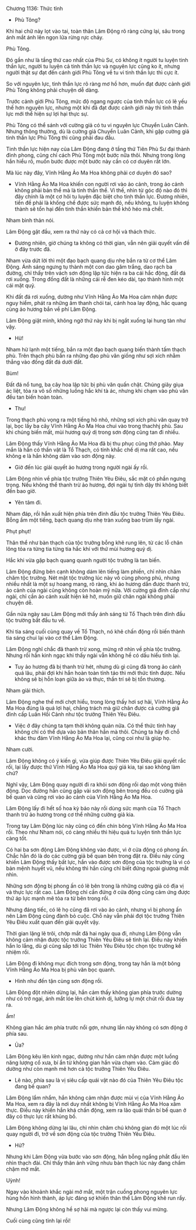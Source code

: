 




Chương 1136: Thức tỉnh


- Phù Tông?

Khi hai chữ này lọt vào tai, toàn thân Lâm Động rõ ràng cứng lại, sâu trong ánh mắt ánh lên ngọn lửa rừng rực cháy.

Phù Tông.

Đó gần như là tầng thứ cao nhất của Phù Sư, có không ít người tu luyện tinh thần lực, người tu luyện cả tinh thần lực và nguyên lực cũng ko ít, nhưng người thật sự đạt đến cánh giới Phù Tông về tu vi tinh thần lực thì cực ít.

So với nguyên lực, tinh thần lực rõ ràng mơ hồ hơn, muốn đạt được cảnh giới Phù Tông không phải chuyện dễ dàng.

Trước cảnh giới Phù Tông, mức độ ngang ngược của tinh thần lực có lẽ yếu thế hơn nguyên lực, nhưng một khi đã đạt được cảnh giới này thì tinh thần lực mới thể hiện sự lợi hại thực sự.

Phù Tông có thể sánh với cường giả có tu vi nguyên lực Chuyển Luân Cảnh. Nhưng thông thường, dù là cường giả Chuyển Luân Cảnh, khi gặp cường giả tinh thần lực Phù Tông thì cũng phải đau đầu.

Tinh thần lực hiện nay của Lâm Động đang ở tầng thứ Tiên Phù Sư đại thành đỉnh phong, cũng chỉ cách Phù Tông một bước nữa thôi. Nhưng trong lòng hắn hiểu rõ, muốn bước được một bước này cần có cơ duyên rất lớn.

Mà lúc này đây, Vĩnh Hằng Ảo Ma Hoa không phải cơ duyên đó sao?

- Vĩnh Hằng Ảo Ma Hoa khiến con người rơi vào ảo cảnh, trong ảo cảnh không phải bản thể mà là tinh thần thể. Vì thế, nhìn từ góc độ nào đó thì đây chính là một cơ hôi tu luyện đặc biệt cho tinh thần lực. Đương nhiên, tiền đề phải là khống chế được sức mạnh đó, nếu không, tu luyện không thành sẽ tổn hại đến tinh thần khiến bản thể khô héo mà chết.

Nham bình thản nói.

Lâm Động gật đầu, xem ra thứ này có cả cơ hội và thách thức.

- Đương nhiên, giờ chúng ta không có thời gian, vẫn nên giải quyết vấn đề ở đây trước đã.

Nham vừa dứt lời thì một đạo bạch quang dịu nhẹ bắn ra từ cơ thể Lâm Động. Ánh sáng ngưng tụ thành một con dao găm trắng, dao rạch ba đường, chỉ thấy trên vách sơn động lập tức hiện ra ba cái hắc động, đất đá rơi xuống. Trong đống đất là những cái rễ đen kéo dài, tạo thành hình một cái mặt quỷ.

Khi đất đá rơi xuống, dường như Vĩnh Hằng Ảo Ma Hoa cảm nhận được nguy hiểm, phát ra những âm thanh chói tai, cánh hoa lay động, hắc quang cùng ảo hương bắn về phí Lâm Động.

Lâm Động giật mình, không ngờ thứ này khi bị ngắt xuống lại hung tàn như vậy.

- Hừ!

Nham hừ lạnh một tiếng, bắn ra một đạo bạch quang biến thành tấm thạch phù. Trên thạch phù bắn ra những đạo phù văn giống như sợi xích nhằm thẳng vào đống đất đá dưới đất.

Bùm!

Đất đá nổ tung, ba cây hoa lập tức bị phù văn quấn chặt. Chúng giãy giụa ác liệt, tỏa ra vô số những luồng hắc khí tà ác, nhưng khi chạm vào phù văn đều tan biến hoàn toàn.

- Thu!

Trong thạch phù vọng ra một tiếng hô nhỏ, những sợi xích phù văn quay trở lại, bọc lấy ba cây Vĩnh Hằng Ảo Ma Hoa chui vào trong thachhj phù. Sau khi chúng biến mất, mùi hương quỷ dị trong sơn động cũng tan đi nhiều.

Lâm Động thấy Vĩnh Hằng Ảo Ma Hoa đã bị thu phục cũng thở phào. May mắn là hắn có thần vật là Tổ Thạch, có tính khắc chế dị ma rất cao, nếu không e là hắn không dám vào sơn động này.

- Giờ đến lúc giải quyết ảo hương trong người ngài ấy rồi.

Lâm Động nhìn về phía tộc trưởng Thiên Yêu Điêu, sắc mặt có phần ngưng trọng. Nếu không thể thanh trừ ảo hương, đợi ngài tự tỉnh dậy thì không biết đến bao giờ.

- Yên tâm đi.

Nham đáp, rồi hắn xuất hiện phía trên đỉnh đầu tộc trưởng Thiên Yêu Điêu. Bỗng ầm một tiếng, bạch quang dịu nhẹ tràn xuống bao trùm lấy ngài.

Phụt phụt!

Thân thể như bàn thạch của tộc trưởng bỗng khẽ rung lên, từ các lỗ chân lông tỏa ra từng tia từng tia hắc khí với thứ mùi hương quỷ dị.

Hắc khi vừa gặp bạch quang quanh người tộc trưởng là tan biến.

Lâm Động đứng bên cạnh không dám lên tiếng làm phiền, chỉ nhìn chăm chăm tộc trưởng. Nét mặt tộc trưởng lúc này vô cùng phong phú, nhưng nhiều nhất là một sự hoang mang, rõ ràng, khi ảo hương dần được thanh trừ, ảo cảnh của ngài cũng không còn hoàn mỹ nữa. Với cường giả đỉnh cấp như ngài, chỉ cần ảo cảnh xuất hiện kẽ hở, muốn giữ chân ngài không phải chuyện dễ.

Gần nửa ngày sau Lâm Động mới thấy ánh sáng từ Tổ Thạch trên đỉnh đầu tộc trường bắt đầu tu về.

Khi tia sáng cuối cùng quay về Tổ Thạch, nó khẽ chấn động rồi biến thành tia sáng chui lại vào cơ thể Lâm Động.

Lâm Động nghĩ chắc đã thanh trừ xong, mừng rỡ nhìn về phía tộc trưởng. Nhưng rồi hắn kinh ngạc khi thấy ngài vẫn không hề có dấu hiểu tỉnh lại.

- Tuy ảo hương đã bị thanh trừ hét, nhưng dù gì cũng đã trong ảo cảnh quá lâu, phải đợi khi hắn hoàn toàn tỉnh táo thì mới thức tỉnh được. Nếu không sẽ bị hỗn loạn giữa ảo và thực, thần trí sẽ bị tổn thương.

Nham giải thích.

Lâm Động nghe thế mới chợt hiểu, trong lòng thấy hơi sợ hãi, Vĩnh Hằng Ảo Ma Hoa đúng là quá lợi hại, chẳng trách mà giữ chân được cả cường giả đỉnh cấp Luân Hồi Cảnh như tộc trưởng Thiên Yêu Điêu.

- Việc ở đây chúng ta tạm thời không quản nữa. Có thể thức tỉnh hay không chỉ có thể dựa vào bản thân hắn mà thôi. Chúng ta hãy đi chỗ khác thu đám Vĩnh Hằng Ảo Ma Hoa lại, cũng coi như là giúp họ.

Nham cười.

Lâm Động không có ý kiến gì, vừa giúp được Thiên Yêu Điêu giải quyết rắc rối, lại lấy được thứ Vĩnh Hằng Ảo Ma Hoa quý giá kia, tại sao không làm chứ?

Nghĩ vậy, Lâm Động quay người đi ra khỏi sơn động rồi dạo một vòng thiên động. Dọc đường hắn cũng gặp vài sơn động bên trong đều có cường giả bế quan và cũng rơi vào ảo cảnh của Vĩnh Hằng Ảo Ma Hoa.

Lâm Động lấy đi hết số hoa kỳ bảo này rồi dùng sức mạnh của Tổ Thạch thanh trừ ảo hương trong cơ thể những cường giả kia.

Trong tay Lâm Động lúc này cũng có đến chín bông Vĩnh Hằng Ảo Ma Hoa rồi. Theo như Nham nói, có càng nhiều thì hiệu quả tu luyện tinh thần lực càng tốt.

Có hai ba sơn động Lâm Động không vào được, vì ở cửa động có phong ấn. Chắc hẳn đó là do các cường giả bế quan bên trong đặt ra. Điều này cũng khiến Lâm Động thấy bất lực, hắn vào được sơn động của tộc trưởng là vì có bản mệnh huyết vũ, nếu không thì hắn cũng chỉ biết đứng ngoài giương mắt nhìn.

Những sơn động bị phong ấn có lẽ bên trong là những cường giả có địa vị và thực lực rất cao. Lâm Động chỉ cần đứng ở cửa động cũng cảm ứng được thứ áp lực mạnh mẽ tỏa ra từ bên trong rồi.

Nhưng đáng tiếc, có lẽ họ cũng đã rơi vào ảo cảnh, nhưng vì bị phong ấn nên Lâm Động cũng đành bỏ cuộc. Chỗ này vẫn phải đợi tộc trưởng Thiên Yêu Điêu xuất quan đến giải quyết vậy.

Thời gian lặng lẽ trôi, chớp mắt đã hai ngày qua đi, nhưng Lâm Động vẫn không cảm nhận được tộc trưởng Thiên Yêu Điêu sẽ tỉnh lại. Điều này khiến hắn lo lắng, dù gì cũng sắp tới lúc Thiên Yêu Điêu tộc chọn tộc trưởng kế nhiệm rồi.

Lâm Động đi không mục đích trong sơn động, trong tay hắn là một bông Vĩnh Hằng Ảo Ma Hoa bị phù văn bọc quanh.

- Hình như đến tận cùng sơn động rồi.

Lâm Động đột nhiên dừng lại, hắn cảm thấy không gian phía trước dường như có trở ngại, ánh mắt lóe lên chút kinh dị, lưỡng lự một chút rồi đưa tay ra.

ầm!

Không gian hắc ám phía trước nổi gợn, nhưng lần này không có sơn động ở phía sau.

- Ủa?

Lâm Động kêu lên kinh ngạc, dường như hắn cảm nhận được một luồng năng lượng cổ xưa, bí ẩn từ không gian hắn vừa chạm vào. Cảm giác đó dường như còn mạnh mẽ hơn cả tộc trưởng Thiên Yêu Điêu.

- Lẽ nào, phía sau là vị siêu cấp quái vật nào đó của Thiên Yêu Điêu tộc đang bế quan?

Lâm Động lẩm nhẩm, hắn không cảm nhận được mùi vị của Vĩnh Hằng Ảo Ma Hoa, xem ra đây là nơi duy nhất không bị Vĩnh Hằng Ảo Ma Hoa xâm thực. Điều này khiến hắn khá chấn động, xem ra lão quái thần bí bế quan ở đây có thực lực rất khủng bố.

Lâm Động không dừng lại lâu, chỉ nhìn chăm chú không gian đó một lúc rồi quay người đi, trở về sơn động của tộc trưởng Thiên Yêu Điêu.

- Hử?

Nhưng khi Lâm Động vừa bước vào sơn động, hắn bỗng ngẩng phắt đầu lên nhìn thạch đài. Chỉ thấy thân ảnh vững nhưu bàn thạch lúc này đang chầm chậm mở mắt.

Uỳnh!

Ngay vào khoảnh khắc ngài mở mắt, một trận cuồng phong nguyên lực hùng hồn hình thành, áp lực đáng sợ khiến thân thể Lâm Động khẽ run rẩy.

Nhưng Lâm Động không hề sợ hãi mà ngược lại còn thấy vui mừng.

Cuối cùng cũng tỉnh lại rồi!





